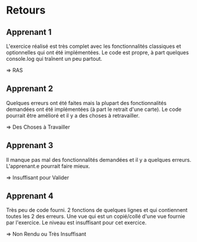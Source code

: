 # Retours

## Apprenant 1

L'exercice réalisé est très complet avec les fonctionnalités classiques et optionnelles qui ont été implémentées. Le code est propre, à part quelques console.log qui traînent un peu partout.

=> RAS

## Apprenant 2

Quelques erreurs ont été faites mais la plupart des fonctionnalités demandées ont été implémentées (à part le retrait d'une carte). Le code pourrait être amélioré et il y a des choses à retravailler.

=> Des Choses à Travailler

## Apprenant 3

Il manque pas mal des fonctionnalités demandées et il y a quelques erreurs. L'apprenant.e pourrait faire mieux.

=> Insuffisant pour Valider

## Apprenant 4

Très peu de code fourni. 2 fonctions de quelques lignes et qui contiennent toutes les 2 des erreurs. Une vue qui est un copié/collé d'une vue fournie par l'exercice. Le niveau est insuffisant pour cet exercice.

=> Non Rendu ou Très Insuffisant